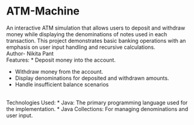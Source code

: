 # ATM-Machine
An interactive ATM simulation that allows users to deposit and withdraw money while displaying the denominations of notes used in each transaction. This project demonstrates basic banking operations with an emphasis on user input handling and recursive calculations.
<br>
Author- Nikita Pant
<br>
Features: * Deposit money into the account.
* Withdraw money from the account.
* Display denominations for deposited and withdrawn amounts.
* Handle insufficient balance scenarios
<br>
Technologies Used: 
* Java: The primary programming language used for the implementation.
* Java Collections: For managing denominations and user input.
